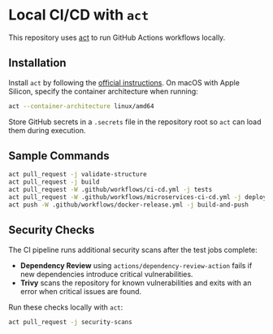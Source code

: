 # Local CI/CD with `act`

This repository uses [act](https://github.com/nektos/act) to run GitHub Actions workflows locally.

## Installation

Install `act` by following the [official instructions](https://github.com/nektos/act#installation). On macOS with Apple Silicon, specify the container architecture when running:

```bash
act --container-architecture linux/amd64
```

Store GitHub secrets in a `.secrets` file in the repository root so `act` can load them during execution.

## Sample Commands

```bash
act pull_request -j validate-structure
act pull_request -j build
act pull_request -W .github/workflows/ci-cd.yml -j tests
act pull_request -W .github/workflows/microservices-ci-cd.yml -j deploy
act push -W .github/workflows/docker-release.yml -j build-and-push
```

## Security Checks

The CI pipeline runs additional security scans after the test jobs complete:

- **Dependency Review** using `actions/dependency-review-action` fails if new
  dependencies introduce critical vulnerabilities.
- **Trivy** scans the repository for known vulnerabilities and exits with an
  error when critical issues are found.

Run these checks locally with `act`:

```bash
act pull_request -j security-scans
```
